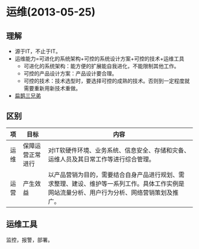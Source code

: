 # 运维(2013-05-25)
## 理解
* 源于IT，不止于IT。
* 运维能力=可进化的系统架构+可控的系统设计方案+可控的技术+运维工具
    * 可进化的系统架构：能方便的扩展能自我进化，不能限制其他工作。
    * 可控的产品设计方案：产品设计要合理。
    * 可控的技术：技术选型时，要选择可控的成熟的技术。否则到一定程度就需要重新用新技术重做。
* [扁鹊三兄弟](http://www.douban.com/note/268188301/)

## 区别
| 项 | 目标 | 内容 |
| :----: | -- | -- |
| 运维 | 保障运营正常进行 | 对IT软硬件环境、业务系统、信息安全、存储和灾备、运维人员及其日常工作等进行综合管理。 |
| 运营 | 产生效益 | 以产品营销为目的，需要结合自身产品进行规划、需求整理、建设、维护等一系列工作。具体工作实例是网站流量分析、用户行为分析、网络营销策划及推广。 |

## 运维工具
监控，报警，部署。
